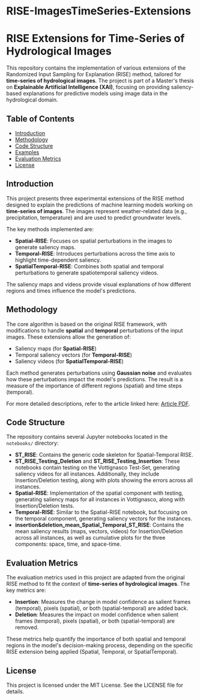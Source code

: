 # RISE-ImagesTimeSeries-Extensions

# RISE Extensions for Time-Series of Hydrological Images

This repository contains the implementation of various extensions of the Randomized Input Sampling for Explanation (RISE) method, tailored for **time-series of hydrological images**. The project is part of a Master's thesis on **Explainable Artificial Intelligence (XAI)**, focusing on providing saliency-based explanations for predictive models using image data in the hydrological domain.

## Table of Contents
- [Introduction](#introduction)
- [Methodology](#methodology)
- [Code Structure](#code-structure)
- [Examples](#examples)
- [Evaluation Metrics](#evaluation-metrics)
- [License](#license)

## Introduction
This project presents three experimental extensions of the RISE method designed to explain the predictions of machine learning models working on **time-series of images**. The images represent weather-related data (e.g., precipitation, temperature) and are used to predict groundwater levels.

The key methods implemented are:
- **Spatial-RISE**: Focuses on spatial perturbations in the images to generate saliency maps.
- **Temporal-RISE**: Introduces perturbations across the time axis to highlight time-dependent saliency.
- **SpatialTemporal-RISE**: Combines both spatial and temporal perturbations to generate spatiotemporal saliency videos.

The saliency maps and videos provide visual explanations of how different regions and times influence the model's predictions.

## Methodology
The core algorithm is based on the original RISE framework, with modifications to handle **spatial** and **temporal** perturbations of the input images. These extensions allow the generation of:
- Saliency maps (for **Spatial-RISE**)
- Temporal saliency vectors (for **Temporal-RISE**)
- Saliency videos (for **SpatialTemporal-RISE**)

Each method generates perturbations using **Gaussian noise** and evaluates how these perturbations impact the model's predictions. The result is a measure of the importance of different regions (spatial) and time steps (temporal).

For more detailed descriptions, refer to the article linked here: [Article PDF](link-to-article).

## Code Structure
The repository contains several Jupyter notebooks located in the `notebooks/` directory:

- **ST_RISE**: Contains the generic code skeleton for Spatial-Temporal RISE.
- **ST_RISE_Testing_Deletion** and **ST_RISE_Testing_Insertion**: These notebooks contain testing on the Vottignasco Test-Set, generating saliency videos for all instances. Additionally, they include Insertion/Deletion testing, along with plots showing the errors across all instances.
- **Spatial-RISE**: Implementation of the spatial component with testing, generating saliency maps for all instances in Vottignasco, along with Insertion/Deletion tests.
- **Temporal-RISE**: Similar to the Spatial-RISE notebook, but focusing on the temporal component, generating saliency vectors for the instances.
- **insertion&deletion_mean_Spatial_Temporal_ST_RISE**: Contains the mean saliency results (maps, vectors, videos) for Insertion/Deletion across all instances, as well as cumulative plots for the three components: space, time, and space-time.

## Evaluation Metrics
The evaluation metrics used in this project are adapted from the original RISE method to fit the context of **time-series of hydrological images**. The key metrics are:

- **Insertion**: Measures the change in model confidence as salient frames (temporal), pixels (spatial), or both (spatial-temporal) are added back.
- **Deletion**: Measures the impact on model confidence when salient frames (temporal), pixels (spatial), or both (spatial-temporal) are removed.

These metrics help quantify the importance of both spatial and temporal regions in the model's decision-making process, depending on the specific RISE extension being applied (Spatial, Temporal, or SpatialTemporal).


## License
This project is licensed under the MIT License. See the LICENSE file for details.

